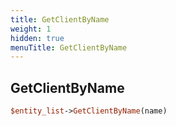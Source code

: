 ```yaml
---
title: GetClientByName
weight: 1
hidden: true
menuTitle: GetClientByName
---
```

## GetClientByName
```perl
$entity_list->GetClientByName(name)
```